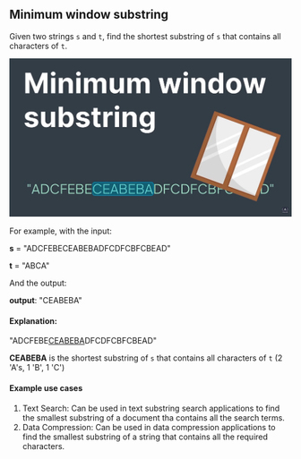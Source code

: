 ## Minimum window substring

Given two strings ``s`` and ``t``, find the shortest substring of ``s`` that contains all characters of ``t``.

![](../static/minimum-window-substring.png)

For example, with the input:

**s** = "ADCFEBECEABEBADFCDFCBFCBEAD"

**t** = "ABCA"

And the output:

**output**: "CEABEBA"

#### Explanation:

"ADCFEBE<u>CEABEBA</u>DFCDFCBFCBEAD"

**CEABEBA** is the shortest substring of ``s`` that contains all characters of ``t`` (2 'A's, 1 'B', 1 'C')

#### Example use cases

1. Text Search: Can be used in text substring search applications to find the smallest substring of a document tha contains all the search terms.
2. Data Compression: Can be used in data compression applications to find the smallest substring of a string that contains all the required characters.